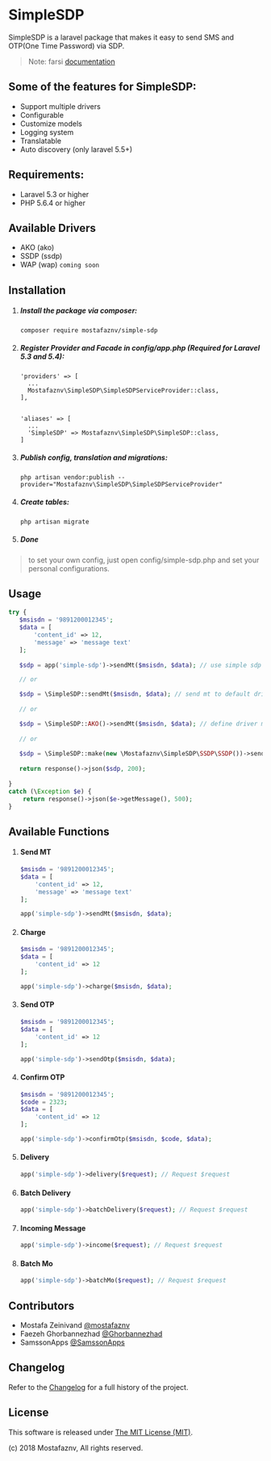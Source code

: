 # SimpleSDP
SimpleSDP is a laravel package that makes it easy to send SMS and OTP(One Time Password) via SDP.


> Note: farsi [documentation](README.fa.md)

## Some of the features for SimpleSDP:
- Support multiple drivers
- Configurable
- Customize models
- Logging system
- Translatable
- Auto discovery (only laravel 5.5+)

## Requirements:
- Laravel 5.3 or higher
- PHP 5.6.4 or higher

## Available Drivers
- AKO (ako)
- SSDP (ssdp)
- WAP (wap) `coming soon`

## Installation

1. ##### Install the package via composer:
    ```shell
    composer require mostafaznv/simple-sdp
    ```

2. ##### Register Provider and Facade in config/app.php (Required for Laravel 5.3 and 5.4):
    ```shell
    'providers' => [
      ...
      Mostafaznv\SimpleSDP\SimpleSDPServiceProvider::class,
    ],
    
    
    'aliases' => [
      ...
      'SimpleSDP' => Mostafaznv\SimpleSDP\SimpleSDP::class,
    ]
    ```

3. ##### Publish config, translation and migrations:
    ```shell
    php artisan vendor:publish --provider="Mostafaznv\SimpleSDP\SimpleSDPServiceProvider"
    ```

4. ##### Create tables:
    ```shell
    php artisan migrate
    ```

4. ##### Done

> to set your own config, just open config/simple-sdp.php and set your personal configurations.

## Usage
```php
try {   
   $msisdn = '9891200012345';
   $data = [
       'content_id' => 12,
       'message' => 'message text'
   ];   
   
   $sdp = app('simple-sdp')->sendMt($msisdn, $data); // use simple sdp instance with app() method.

   // or

   $sdp = \SimpleSDP::sendMt($msisdn, $data); // send mt to default driver (simple-sdp can load default driver from config file).
   
   // or

   $sdp = \SimpleSDP::AKO()->sendMt($msisdn, $data); // define driver manually
   
   // or
   
   $sdp = \SimpleSDP::make(new \Mostafaznv\SimpleSDP\SSDP\SSDP())->sendMt($msisdn, $data); // define driver manually
   
   return response()->json($sdp, 200);
  
} 
catch (\Exception $e) {   
    return response()->json($e->getMessage(), 500);
}
```

## Available Functions
1. #### Send MT
    ```php
    $msisdn = '9891200012345';
    $data = [
        'content_id' => 12,
        'message' => 'message text'
    ];
    
    app('simple-sdp')->sendMt($msisdn, $data);
    ```
    
2. #### Charge
    ```php
    $msisdn = '9891200012345';
    $data = [
        'content_id' => 12
    ];
    
    app('simple-sdp')->charge($msisdn, $data);
    ```
    
3. #### Send OTP
    ```php
    $msisdn = '9891200012345';
    $data = [
        'content_id' => 12
    ];
    
    app('simple-sdp')->sendOtp($msisdn, $data);
    ```
    
4. #### Confirm OTP
    ```php
    $msisdn = '9891200012345';
    $code = 2323;
    $data = [
        'content_id' => 12
    ];
    
    app('simple-sdp')->confirmOtp($msisdn, $code, $data);
    ```
    
5. #### Delivery
    ```php
    app('simple-sdp')->delivery($request); // Request $request
    ```
    
6. #### Batch Delivery
    ```php
    app('simple-sdp')->batchDelivery($request); // Request $request
    ```
    
7. #### Incoming Message
    ```php
    app('simple-sdp')->income($request); // Request $request
    ```
    
8. #### Batch Mo
    ```php
    app('simple-sdp')->batchMo($request); // Request $request
    ```
    

## Contributors
- Mostafa Zeinivand [@mostafaznv](https://github.com/mostafaznv)
- Faezeh Ghorbannezhad [@Ghorbannezhad](https://github.com/Ghorbannezhad)
- SamssonApps [@SamssonApps](https://github.com/SamssonApps)


## Changelog
Refer to the [Changelog](CHANGELOG.md) for a full history of the project.

## License
This software is released under [The MIT License (MIT)](LICENSE).

(c) 2018 Mostafaznv, All rights reserved.